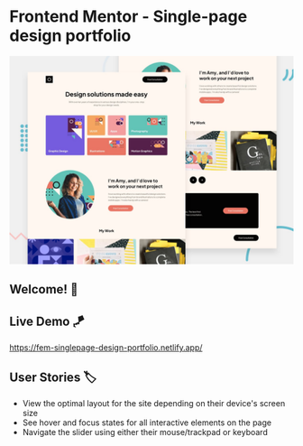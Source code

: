 # Frontend Mentor - Single-page design portfolio

![Design preview for the Single-page design portfolio coding challenge](./preview.jpg)

## Welcome! 👋

## Live Demo 🪁

<a href="https://fem-singlepage-design-portfolio.netlify.app/" target="_new">https://fem-singlepage-design-portfolio.netlify.app/</a>

## User Stories 🏷️

- View the optimal layout for the site depending on their device's screen size
- See hover and focus states for all interactive elements on the page
- Navigate the slider using either their mouse/trackpad or keyboard
